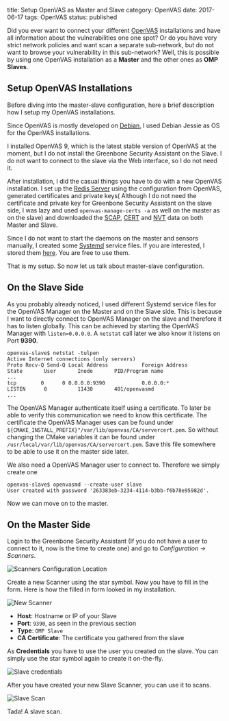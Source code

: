 title: Setup OpenVAS as Master and Slave
category: OpenVAS
date: 2017-06-17
tags: OpenVAS
status: published

Did you ever want to connect your different [OpenVAS](http://openvas.org/)
installations and have all information about the vulnerabilities one one spot?
Or do you have very strict network policies and want scan a separate
sub-network, but do not want to browse your vulnerability in this sub-network?
Well, this is possible by using one OpenVAS installation as a **Master** and
the other ones as **OMP Slaves**.

## Setup OpenVAS Installations

Before diving into the master-slave configuration, here a brief description how
I setup my OpenVAS installations.

Since OpenVAS is mostly developed on [Debian](https://www.debian.org/), I used
Debian Jessie as OS for the OpenVAS installations.

I installed OpenVAS 9, which is the latest stable version of OpenVAS at the
moment, but I do not install the Greenbone Security Assistant on the Slave.  I
do not want to connect to the slave via the Web interface, so I do not need it.

After installation, I did the casual things you have to do with a new OpenVAS
installation.  I set up the [Redis Server](https://redis.io/) using the
configuration from OpenVAS, generated certificates and private keys(
Although I do not need the certificate and private key for Greenbone Security
Assistant on the slave side, I was lazy and used `openvas-manage-certs -a` as
well on the master as on the slave) and downloaded the
[SCAP](https://scap.nist.gov/),
[CERT](https://en.wikipedia.org/wiki/Computer_emergency_response_team) and
[NVT](http://www.openvas.org/openvas-nvt-feed.html) data on both Master and
Slave.

Since I do not want to start the daemons on the master and sensors manually, I
created some [Systemd](https://www.freedesktop.org/wiki/Software/systemd/)
service files. If you are interested, I stored them
[here](https://gist.github.com/shaardie/19ed2fcc6187d3663014cdbcae579e02).
You are free to use them.

That is my setup. So now let us talk about master-slave configuration.

## On the Slave Side

As you probably already noticed, I used different Systemd service files for
the OpenVAS Manager on the Master and on the Slave side. This is because I want
to directly connect to OpenVAS Manager on the slave and therefore it has
to listen globally. This can be achieved by starting the OpenVAS Manager with
`listen=0.0.0.0`. A `netstat` call later we also know it listens on Port
**9390**.

    openvas-slave$ netstat -tulpen
    Active Internet connections (only servers)
    Proto Recv-Q Send-Q Local Address           Foreign Address         State       User       Inode       PID/Program name
    ...
    tcp        0      0 0.0.0.0:9390            0.0.0.0:*               LISTEN      0          11430       401/openvasmd
    ...


The OpenVAS Manager authenticate itself using a certificate. To later be able
to verify this communication we need to know this certificate. The certificate
the OpenVAS Manager uses can be found under
`${CMAKE_INSTALL_PREFIX}"/var/lib/openvas/CA/servercert.pem`.
So without changing the CMake variables it can be found under
`/usr/local/var/lib/openvas/CA/servercert.pem`. Save this file somewhere to
be able to use it on the master side later.

We also need a OpenVAS Manager user to connect to. Therefore we simply create
one

    openvas-slave$ openvasmd --create-user slave
    User created with password '263383eb-3234-4114-b3bb-f6b78e95982d'.

Now we can move on to the master.

## On the Master Side

Login to the Greenbone Security Assistant (If you do not have a user to connect
to it, now is the time to create one) and go to *Configuration -> Scanners*.

![Scanners Configuration Location]({filename}/images/openvas-master-sensor/config.png "Scanners Configuration location")

Create a new Scanner using the star symbol. Now you have to fill in the form.
Here is how the filled in form looked in my installation.

![New Scanner]({filename}/images/openvas-master-sensor/new_scanner.png "Create new 'OMP Slave' Scanner")

 * **Host**: Hostname or IP of your Slave
 * **Port**: `9390`, as seen in the previous section
 * **Type**: `OMP Slave`
 * **CA Certificate**: The certificate you gathered from the slave

As **Credentials** you have to use the user you created on the slave. You can
simply use the star symbol again to create it on-the-fly.

![Slave credentials]({filename}/images/openvas-master-sensor/credentials.png "Create Slave Credentials")

After you have created your new Slave Scanner, you can use it to scans.

![Slave Scan]({filename}/images/openvas-master-sensor/slave_scan.png "Create Slave Scan")

Tada! A slave scan.
